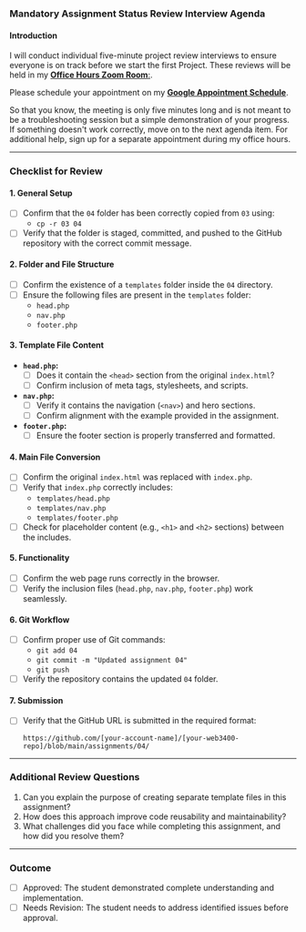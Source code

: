 ### **Mandatory Assignment Status Review Interview Agenda**

#### **Introduction**
I will conduct individual five-minute project review interviews to ensure everyone is on track before we start the first Project. These reviews will be held in my [**Office Hours Zoom Room**:](https://weber.zoom.us/j/8013088825).

Please schedule your appointment on my [**Google Appointment Schedule**]().

So that you know, the meeting is only five minutes long and is not meant to be a troubleshooting session but a simple demonstration of your progress. If something doesn't work correctly, move on to the next agenda item. For additional help, sign up for a separate appointment during my office hours.

---

### **Checklist for Review**

#### **1. General Setup**
- [ ] Confirm that the `04` folder has been correctly copied from `03` using:
  - `cp -r 03 04`
- [ ] Verify that the folder is staged, committed, and pushed to the GitHub repository with the correct commit message.

#### **2. Folder and File Structure**
- [ ] Confirm the existence of a `templates` folder inside the `04` directory.
- [ ] Ensure the following files are present in the `templates` folder:
  - `head.php`
  - `nav.php`
  - `footer.php`

#### **3. Template File Content**
- **`head.php`:**
  - [ ] Does it contain the `<head>` section from the original `index.html`?
  - [ ] Confirm inclusion of meta tags, stylesheets, and scripts.
- **`nav.php`:**
  - [ ] Verify it contains the navigation (`<nav>`) and hero sections.
  - [ ] Confirm alignment with the example provided in the assignment.
- **`footer.php`:**
  - [ ] Ensure the footer section is properly transferred and formatted.

#### **4. Main File Conversion**
- [ ] Confirm the original `index.html` was replaced with `index.php`.
- [ ] Verify that `index.php` correctly includes:
  - `templates/head.php`
  - `templates/nav.php`
  - `templates/footer.php`
- [ ] Check for placeholder content (e.g., `<h1>` and `<h2>` sections) between the includes.

#### **5. Functionality**
- [ ] Confirm the web page runs correctly in the browser.
- [ ] Verify the inclusion files (`head.php`, `nav.php`, `footer.php`) work seamlessly.

#### **6. Git Workflow**
- [ ] Confirm proper use of Git commands:
  - `git add 04`
  - `git commit -m "Updated assignment 04"`
  - `git push`
- [ ] Verify the repository contains the updated `04` folder.

#### **7. Submission**
- [ ] Verify that the GitHub URL is submitted in the required format:
  ```
  https://github.com/[your-account-name]/[your-web3400-repo]/blob/main/assignments/04/
  ```
---

### **Additional Review Questions**
1. Can you explain the purpose of creating separate template files in this assignment?
2. How does this approach improve code reusability and maintainability?
3. What challenges did you face while completing this assignment, and how did you resolve them?

---

### **Outcome**
- [ ] Approved: The student demonstrated complete understanding and implementation.
- [ ] Needs Revision: The student needs to address identified issues before approval.
